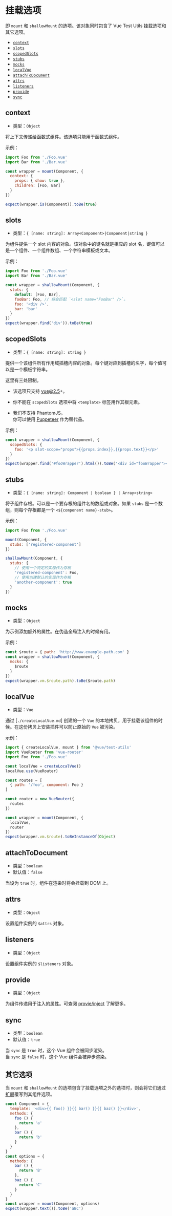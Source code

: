 # 挂载选项

即 `mount` 和 `shallowMount` 的选项。该对象同时包含了 Vue Test Utils 挂载选项和其它选项。

- [`context`](#context)
- [`slots`](#slots)
- [`scopedSlots`](#scopedslots)
- [`stubs`](#stubs)
- [`mocks`](#mocks)
- [`localVue`](#localvue)
- [`attachToDocument`](#attachtodocument)
- [`attrs`](#attrs)
- [`listeners`](#listeners)
- [`provide`](#provide)
- [`sync`](#sync)

## context

- 类型：`Object`

将上下文传递给函数式组件。该选项只能用于函数式组件。

示例：

```js
import Foo from './Foo.vue'
import Bar from './Bar.vue'

const wrapper = mount(Component, {
  context: {
    props: { show: true },
    children: [Foo, Bar]
  }
})

expect(wrapper.is(Component)).toBe(true)
```

## slots

- 类型：`{ [name: string]: Array<Component>|Component|string }`

为组件提供一个 slot 内容的对象。该对象中的键名就是相应的 slot 名，键值可以是一个组件、一个组件数组、一个字符串模板或文本。

示例：

```js
import Foo from './Foo.vue'
import Bar from './Bar.vue'

const wrapper = shallowMount(Component, {
  slots: {
    default: [Foo, Bar],
    fooBar: Foo, // 将会匹配 `<slot name="FooBar" />`。
    foo: '<div />',
    bar: 'bar'
  }
})
expect(wrapper.find('div')).toBe(true)
```

## scopedSlots

- 类型：`{ [name: string]: string }`

提供一个该组件所有作用域插槽内容的对象。每个键对应到插槽的名字，每个值可以是一个模板字符串。

这里有三处限制。

* 该选项只支持 vue@2.5+。

* 你不能在 `scopedSlots` 选项中将 `<template>` 标签用作其根元素。

* 我们不支持 PhantomJS。  
你可以使用 [Puppeteer](https://github.com/karma-runner/karma-chrome-launcher#headless-chromium-with-puppeteer) 作为替代品。

示例：

```js
const wrapper = shallowMount(Component, {
  scopedSlots: {
    foo: '<p slot-scope="props">{{props.index}},{{props.text}}</p>'
  }
})
expect(wrapper.find('#fooWrapper').html()).toBe('<div id="fooWrapper"><p>0,text1</p><p>1,text2</p><p>2,text3</p></div>')
```

## stubs

- 类型：`{ [name: string]: Component | boolean } | Array<string>`

将子组件存根。可以是一个要存根的组件名的数组或对象。如果 `stubs` 是一个数组，则每个存根都是一个 `<${component name}-stub>`。

示例：

```js
import Foo from './Foo.vue'

mount(Component, {
  stubs: ['registered-component']
})

shallowMount(Component, {
  stubs: {
    // 使用一个特定的实现作为存根
    'registered-component': Foo,
    // 使用创建默认的实现作为存根
    'another-component': true
  }
})
```

## mocks

- 类型：`Object`

为示例添加额外的属性。在伪造全局注入的时候有用。

示例：

```js
const $route = { path: 'http://www.example-path.com' }
const wrapper = shallowMount(Component, {
  mocks: {
    $route
  }
})
expect(wrapper.vm.$route.path).toBe($route.path)
```

## localVue

- 类型：`Vue`

通过 [`./createLocalVue.md`] 创建的一个 `Vue` 的本地拷贝，用于挂载该组件的时候。在这份拷贝上安装插件可以防止原始的 `Vue` 被污染。

示例：

```js
import { createLocalVue, mount } from '@vue/test-utils'
import VueRouter from 'vue-router'
import Foo from './Foo.vue'

const localVue = createLocalVue()
localVue.use(VueRouter)

const routes = [
  { path: '/foo', component: Foo }
]

const router = new VueRouter({
  routes
})

const wrapper = mount(Component, {
  localVue,
  router
})
expect(wrapper.vm.$route).toBeInstanceOf(Object)
```

## attachToDocument

- 类型：`boolean`
- 默认值：`false`

当设为 `true` 时，组件在渲染时将会挂载到 DOM 上。

## attrs

- 类型：`Object`

设置组件实例的 `$attrs` 对象。

## listeners

- 类型：`Object`

设置组件实例的 `$listeners` 对象。

## provide

- 类型：`Object`

为组件传递用于注入的属性。可查阅 [provie/inject](https://cn.vuejs.org/v2/api/#provide-inject) 了解更多。

## sync

- 类型：`boolean`
- 默认值：`true`

当 `sync` 是 `true` 时，这个 Vue 组件会被同步渲染。  
当 `sync` 是 `false` 时，这个 Vue 组件会被异步渲染。

## 其它选项

当 `mount` 和 `shallowMount` 的选项包含了挂载选项之外的选项时，则会将它们通过[扩展](https://vuejs.org/v2/api/#extends)覆写到其组件选项。

```js
const Component = {
  template: '<div>{{ foo() }}{{ bar() }}{{ baz() }}</div>',
  methods: {
    foo () {
      return 'a'
    },
    bar () {
      return 'b'
    }
  }
}
const options = {
  methods: {
    bar () {
      return 'B'
    },
    baz () {
      return 'C'
    }
  }
}
const wrapper = mount(Component, options)
expect(wrapper.text()).toBe('aBC')
```
